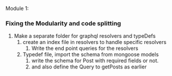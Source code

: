 Module 1: 

### Fixing the Modularity and code splitting
1. Make a separate folder for graphql resolvers and typeDefs
   1. create an index file in resolvers to handle specific resolvers
      1. Write the end point queries for the resolvers
   2. Typedef file, import the schema from mongoose models 
      1. write the schema for Post with required fields or not.
      2. and also define the Query to getPosts as earlier